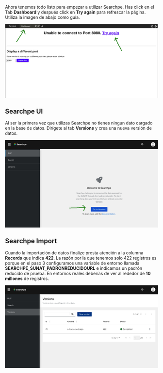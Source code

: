 Ahora tenemos todo listo para empezar a utilizar Searchpe. Has click en el Tab **Dashboard** y después click en **Try again** para refrescar la página. Utiliza la imagen de abajo como guía.

![Katakoda dashboard](./assets/katakoda-dashboard.png)

## Searchpe UI

Al ser la primera vez que utilizas Searchpe no tienes ningun dato cargado en la base de datos. Dirígete al tab **Versions** y crea una nueva versión de datos.

![Landing page](./assets/landing-page.png)

## Searchpe Import

Cuando la importación de datos finalize presta atención a la columna **Records** que indica **422**. La razón por la que tenemos solo 422 registros es porque en el paso 3 configuramos una variable de entorno llamada **SEARCHPE_SUNAT_PADRONREDUCIDOURL** e indicamos un padrón reducido de prueba. En entornos reales deberías de ver al rededor de **10 millones** de registros.

![Import finished](./assets/import-finished.png)
